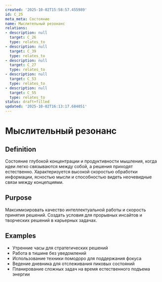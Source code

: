 ```yaml
---
created: '2025-10-02T15:58:57.455989'
id: C_25
meta_meta: Состояние
name: Мыслительный резонанс
relations:
- description: null
  target: C_26
  type: relates_to
- description: null
  target: C_39
  type: relates_to
- description: null
  target: C_27
  type: relates_to
- description: null
  target: C_53
  type: relates_to
- description: null
  target: C_55
  type: relates_to
status: draft+filled
updated: '2025-10-02T16:13:17.684051'
---
```


# Мыслительный резонанс

## Definition
Состояние глубокой концентрации и продуктивности мышления, когда идеи легко связываются между собой, а решения приходят естественно. Характеризуется высокой скоростью обработки информации, ясностью мысли и способностью видеть неочевидные связи между концепциями.

## Purpose
Максимизировать качество интеллектуальной работы и скорость принятия решений. Создать условия для прорывных инсайтов и творческих решений в карьерных задачах.

## Examples

- Утренние часы для стратегических решений
- Работа в тишине без уведомлений
- Использование техники помодоро для поддержания фокуса
- Ведение дневника для отслеживания пиковых состояний
- Планирование сложных задач на время естественного подъема энергии
